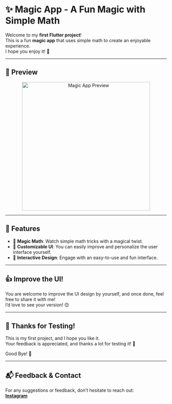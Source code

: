 # ✨ Magic App - A Fun Magic with Simple Math

Welcome to my **first Flutter project**!  
This is a fun **magic app** that uses simple math to create an enjoyable experience.  
I hope you enjoy it! 🎉

---

## 📸 Preview

<div style="text-align: center;">
    <img src="https://github.com/aradazr/az-magic/assets/150952102/e3cbaa8d-fcd8-483f-971c-73eb2b0c39ba" alt="Magic App Preview" width="400"/>
</div>

---

## 🚀 Features

- 🎩 **Magic Math**: Watch simple math tricks with a magical twist.
- 🎨 **Customizable UI**: You can easily improve and personalize the user interface yourself.
- 📱 **Interactive Design**: Engage with an easy-to-use and fun interface.

---

## 👍 Improve the UI!

You are welcome to improve the UI design by yourself, and once done, feel free to share it with me!  
I’d love to see your version! 😊

---

## 💖 Thanks for Testing!

This is my first project, and I hope you like it.  
Your feedback is appreciated, and thanks a lot for testing it! 🙏

Good Bye! 👋

---

## 📬 Feedback & Contact

For any suggestions or feedback, don’t hesitate to reach out:  
[**Instagram**](https://www.instagram.com/aradazr.dev)
